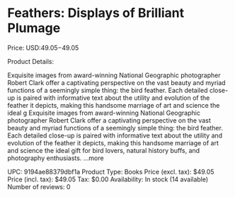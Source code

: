 # Feathers: Displays of Brilliant Plumage

Price: USD:$49.05-$49.05

Product Details:

Exquisite images from award-winning National Geographic photographer Robert Clark offer a captivating perspective on the vast beauty and myriad functions of a seemingly simple thing: the bird feather. Each detailed close-up is paired with informative text about the utility and evolution of the feather it depicts, making this handsome marriage of art and science the ideal g Exquisite images from award-winning National Geographic photographer Robert Clark offer a captivating perspective on the vast beauty and myriad functions of a seemingly simple thing: the bird feather. Each detailed close-up is paired with informative text about the utility and evolution of the feather it depicts, making this handsome marriage of art and science the ideal gift for bird lovers, natural history buffs, and photography enthusiasts. ...more

UPC: 9194ae88379dbf1a
Product Type: Books
Price (excl. tax): $49.05
Price (incl. tax): $49.05
Tax: $0.00
Availability: In stock (14 available)
Number of reviews: 0